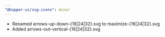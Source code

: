 ```yaml
---
"@hopper-ui/svg-icons": minor
---
```


- Renamed arrows-up-down-{16|24|32}.svg to maximize-{16|24|32}.svg
- Added arrows-out-vertical-{16|24|32}.svg
